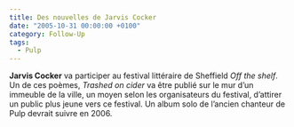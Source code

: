 ```yaml
---
title: Des nouvelles de Jarvis Cocker
date: "2005-10-31 00:00:00 +0100"
category: Follow-Up
tags:
  - Pulp
---
```


**Jarvis Cocker** va participer au festival littéraire de Sheffield _Off the
shelf_. Un de ces poèmes, _Trashed on cider_ va être publié sur le mur d’un
immeuble de la ville, un moyen selon les organisateurs du festival, d’attirer un
public plus jeune vers ce festival. Un album solo de l’ancien chanteur de Pulp
devrait suivre en 2006.
